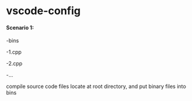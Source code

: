# vscode-config

#### Scenario 1:

-bins

-1.cpp

-2.cpp

-...

compile source code files locate at root directory, and put binary files into bins